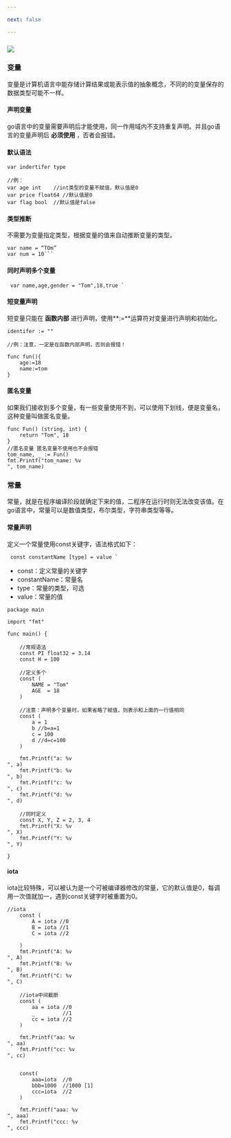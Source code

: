 ```yaml
---

next: false

---
```




<BlogInfo id="394" title="golang学习笔记系列之变量和常量" author="白日梦想猿" pv=0 read_times=0 pre_cost_time="79" category="golang" tag_list="['golang']" create_time="2022.09.10 17:54:03.363674" update_time="2022.09.13 19:57:41" />

###  

![](https://gimg2.baidu.com/image_search/src=http%3A%2F%2Fp8.itc.cn%2Fq_70%2Fimages03%2F20210221%2Fd778753d6a0d4ab9b685aaf362810c0d.gif&refer=http%3A%2F%2Fp8.itc.cn&app=2002&size=f9999,10000&q=a80&n=0&g=0n&fmt=auto?sec=1665661975&t=37860c72d333426b69c936abcb7d5473)

### 变量

变量是计算机语言中能存储计算结果或能表示值的抽象概念，不同的的变量保存的数据类型可能不一样。

#### 声明变量

go语言中的变量需要声明后才能使用，同一作用域内不支持重复声明。并且go语言的变量声明后 **必须使用** ，否者会报错。

#### 默认语法


```golang
var indertifer type

//例：
var age int    //int类型的变量不赋值，默认值是0
var price float64 //默认值是0
var flag bool  //默认值是false 
```


#### 类型推断

不需要为变量指定类型，根据变量的值来自动推断变量的类型。

```golang
var name = “TOm”
var num = 10```

```
#### 同时声明多个变量

```golang
 var name,age,gender = "Tom",18,true `
```

#### 短变量声明

短变量只能在 **函数内部** 进行声明，使用**:=**运算符对变量进行声明和初始化。

```golang
identifer := ""

//例：注意，一定是在函数内部声明，否则会报错！

func fun(){
    age:=18
	name:=tom
}
```

#### 匿名变量

如果我们接收到多个变量，有一些变量使用不到，可以使用下划线，便是变量名，这种变量叫做匿名变量。


```golang
func Fun() (string, int) {
	return "Tom", 18
}
//匿名变量 匿名变量不使用也不会报错
tom_name, _ := Fun()
fmt.Printf("tom_name: %v
", tom_name)
```


### 常量

常量，就是在程序编译阶段就确定下来的值，二程序在运行时则无法改变该值。在go语言中，常量可以是数值类型，布尔类型，字符串类型等等。

#### 常量声明

定义一个常量使用const关键字，语法格式如下：

```golang
 const constantName [type] = value `
```
  * const：定义常量的关键字
  * constantName：常量名
  * type：常量的类型，可选
  * value：常量的值

```golang
package main

import "fmt"

func main() {

	//常规语法
	const PI float32 = 3.14
	const H = 100

	//定义多个
	const (
		NAME = "Tom"
		AGE  = 18
	)

	//注意：声明多个变量时，如果省略了赋值，则表示和上面的一行值相同
	const (
		a = 1
		b //b=a=1
		c = 100
		d //d=c=100
	)

	fmt.Printf("a: %v
", a)
	fmt.Printf("b: %v
", b)
	fmt.Printf("c: %v
", c)
	fmt.Printf("d: %v
", d)

	//同时定义
	const X, Y, Z = 2, 3, 4
	fmt.Printf("X: %v
", X)
	fmt.Printf("Y: %v
", Y)

}
```

#### iota

iota比较特殊，可以被认为是一个可被编译器修改的常量，它的默认值是0，每调用一次值就加一，遇到const关键字时被重置为0。

```golang
//iota
	const (
		A = iota //0 
		B = iota //1
		C = iota //2

	)
	fmt.Printf("A: %v
", A)
	fmt.Printf("B: %v
", B)
	fmt.Printf("C: %v
", C)

	//iota中间截断
	const (
		aa = iota //0
		_         //1
		cc = iota //2
	)

	fmt.Printf("aa: %v
", aa)
	fmt.Printf("cc: %v
", cc)


	const(
		aaa=iota  //0
		bbb=1000  //1000 [1]
		ccc=iota  //2
	)

	fmt.Printf("aaa: %v
", aaa)
	fmt.Printf("ccc: %v
", ccc)
```






<ActionBox />
